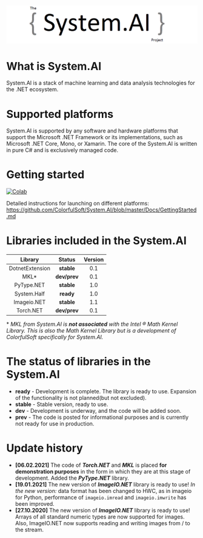 ![Logo](https://github.com/ColorfulSoft/System.AI/blob/master/Logo/System.AI_logo.png)

# What is System.AI

System.AI is a stack of machine learning and data analysis technologies for the .NET ecosystem.

# Supported platforms

System.AI is supported by any software and hardware platforms that support the Microsoft .NET Framework or its implementations, such as Microsoft .NET Core, Mono, or Xamarin. The core of the System.AI is written in pure C# and is exclusively managed code.

# Getting started

[![Colab](https://colab.research.google.com/assets/colab-badge.svg)](https://colab.research.google.com/github/ColorfulSoft/System.AI/blob/master/Docs/System.AI.ipynb) <br>

Detailed instructions for launching on different platforms: https://github.com/ColorfulSoft/System.AI/blob/master/Docs/GettingStarted.md

# Libraries included in the System.AI

|Library            |Status     |Version |
|:-----------------:|:----------:|:------:|
|DotnetExtension    |**stable**  |0.1     |
|MKL*               |**dev/prev**|0.1     |
|PyType.NET         |**stable**  |1.0     |
|System.Half        |**ready**   |1.0     |
|Imageio.NET        |**stable**  |1.1     |
|Torch.NET          |**dev/prev**|0.1     |

\* _MKL from System.AI is **not associated** with the Intel ® Math Kernel Library. This is also the Math Kernel Library but is a development of ColorfulSoft specifically for System.AI._

# The status of libraries in the System.AI

* **ready** - Development is complete. The library is ready to use. Expansion of the functionality is not planned(but not excluded).
* **stable** - Stable version, ready to use.
* **dev** - Development is underway, and the code will be added soon.
* **prev** - The code is posted for informational purposes and is currently not ready for use in production.

# Update history

* **[06.02.2021]** The code of ***Torch.NET*** and ***MKL*** is placed __for demonstration purposes__ in the form in which they are at this stage of development. Added the ***PyType.NET*** library.
* **[19.01.2021]** The new version of ***ImageIO.NET*** library is ready to use! _In the new version:_ data format has been changed to HWC, as in imageio for Python, performance of `imageio.imread` and `imageio.imwrite` has been improved.
* **[27.10.2020]** The new version of ***ImageIO.NET*** library is ready to use! Arrays of all standard numeric types are now supported for images. Also, ImageIO.NET now  supports reading and writing images from / to the stream.

